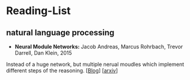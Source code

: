 # Reading-List

## natural language processing
* **Neural Module Networks:** Jacob Andreas, Marcus Rohrbach, Trevor Darrell, Dan Klein, 2015

Instead of a huge network, but multiple nerual moudles which implement different steps of the reasoning.
[[Blog](https://bair.berkeley.edu/blog/2017/06/20/learning-to-reason-with-neural-module-networks/)]
[[arxiv](https://arxiv.org/abs/1511.02799)]
